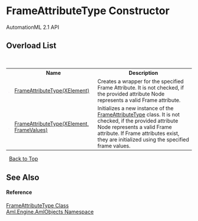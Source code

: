 # FrameAttributeType Constructor 
AutomationML 2.1 API 


## Overload List
&nbsp;<table><tr><th></th><th>Name</th><th>Description</th></tr><tr><td>![Public method](media/pubmethod.gif "Public method")</td><td><a href="M_Aml_Engine_AmlObjects_FrameAttributeType__ctor">FrameAttributeType(XElement)</a></td><td>
Creates a wrapper for the specified Frame Attribute. It is not checked, if the provided attribute Node represents a valid Frame attribute.</td></tr><tr><td>![Public method](media/pubmethod.gif "Public method")</td><td><a href="M_Aml_Engine_AmlObjects_FrameAttributeType__ctor_1">FrameAttributeType(XElement, FrameValues)</a></td><td>
Initializes a new instance of the <a href="T_Aml_Engine_AmlObjects_FrameAttributeType">FrameAttributeType</a> class. It is not checked, if the provided attribute Node represents a valid Frame attribute. If Frame attributes exist, they are initialized using the specified frame values.</td></tr></table>&nbsp;
<a href="#frameattributetype-constructor">Back to Top</a>

## See Also


#### Reference
<a href="T_Aml_Engine_AmlObjects_FrameAttributeType">FrameAttributeType Class</a><br /><a href="N_Aml_Engine_AmlObjects">Aml.Engine.AmlObjects Namespace</a><br />